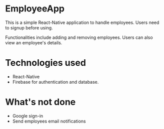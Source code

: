 # EmployeeApp
This is a simple React-Native application to handle employees. Users need to signup before using. 

Functionalities include adding and removing employees. Users can also view an employee's details. 

# Technologies used
- React-Native 
- Firebase for authentication and database. 

# What's not done
- Google sign-in
- Send employees email notifications

